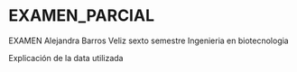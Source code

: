 # EXAMEN_PARCIAL
EXAMEN
Alejandra Barros Veliz
sexto semestre
Ingenieria en biotecnologia

Explicación de la data utilizada
